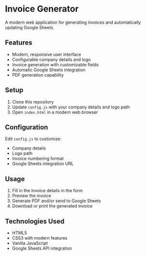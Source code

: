 # Invoice Generator

A modern web application for generating invoices and automatically updating Google Sheets.

## Features

- Modern, responsive user interface
- Configurable company details and logo
- Invoice generation with customizable fields
- Automatic Google Sheets integration
- PDF generation capability

## Setup

1. Clone this repository
2. Update `config.js` with your company details and logo path
3. Open `index.html` in a modern web browser

## Configuration

Edit `config.js` to customize:
- Company details
- Logo path
- Invoice numbering format
- Google Sheets integration URL

## Usage

1. Fill in the invoice details in the form
2. Preview the invoice
3. Generate PDF and/or send to Google Sheets
4. Download or print the generated invoice

## Technologies Used

- HTML5
- CSS3 with modern features
- Vanilla JavaScript
- Google Sheets API integration
